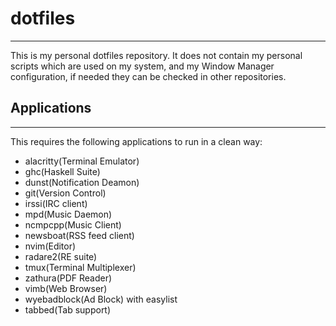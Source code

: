 # dotfiles
--------
This is my personal dotfiles repository. It does not contain my personal
scripts which are used on my system, and my Window Manager
configuration, if needed they can be checked in other repositories.

## Applications
---------------
This requires the following applications to run in a clean way:
- alacritty(Terminal Emulator)
- ghc(Haskell Suite)
- dunst(Notification Deamon)
- git(Version Control)
- irssi(IRC client)
- mpd(Music Daemon)
- ncmpcpp(Music Client)
- newsboat(RSS feed client)
- nvim(Editor)
- radare2(RE suite)
- tmux(Terminal Multiplexer)
- zathura(PDF Reader)
- vimb(Web Browser)
- wyebadblock(Ad Block) with easylist
- tabbed(Tab support)
